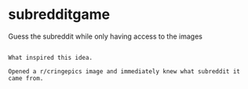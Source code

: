 subredditgame
=============

Guess the subreddit while only having access to the images 


~~~

What inspired this idea.

Opened a r/cringepics image and immediately knew what subreddit it came from. 

